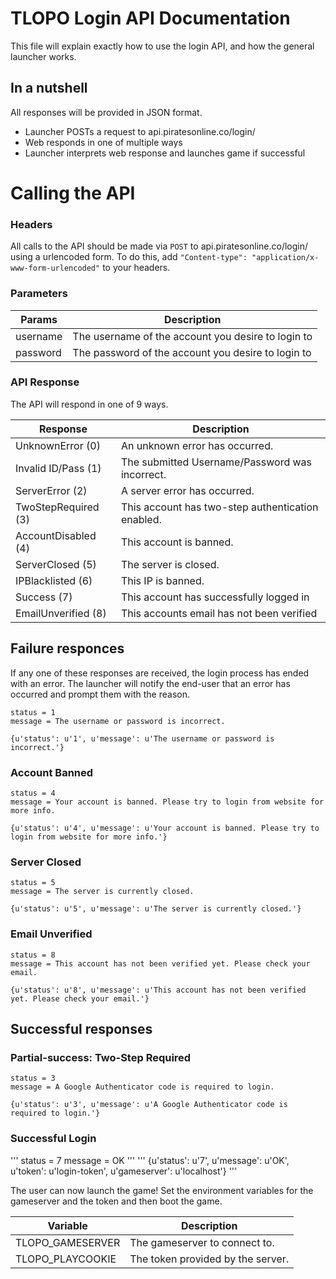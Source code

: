 # TLOPO Login API Documentation

This file will explain exactly how to use the login API, and how the general launcher works.

## In a nutshell

All responses will be provided in JSON format.

* Launcher POSTs a request to api.piratesonline.co/login/
* Web responds in one of multiple ways
* Launcher interprets web response and launches game if successful


# Calling the API

### Headers
All calls to the API should be made via ```POST``` to api.piratesonline.co/login/ using a urlencoded form. To do this, add ```"Content-type": "application/x-www-form-urlencoded"``` to your headers.

### Parameters
| Params     | Description                                        |
|------------|----------------------------------------------------|
| username   | The username of the account you desire to login to |
| password   | The password of the account you desire to login to |

### API Response

The API will respond in one of 9 ways.

| Response           | Description                                        |
|--------------------|----------------------------------------------------|
| UnknownError    (0)| An unknown error has occurred.                     |
| Invalid ID/Pass (1)| The submitted Username/Password was incorrect.     |
| ServerError     (2)| A server error has occurred.                       |
| TwoStepRequired (3)| This account has two-step authentication enabled.  |
| AccountDisabled (4)| This account is banned.                            |
| ServerClosed    (5)| The server is closed.                              |
| IPBlacklisted   (6)| This IP is banned.                                 |
| Success         (7)| This account has successfully logged in            |
| EmailUnverified (8)| This accounts email has not been verified          |


## Failure responces
If any one of these responses are received, the login process has ended with an error. The launcher will notify the end-user that an error has occurred and prompt them with the reason.
```
status = 1
message = The username or password is incorrect.
```
```
{u'status': u'1', u'message': u'The username or password is incorrect.'}
```
### Account Banned
```
status = 4
message = Your account is banned. Please try to login from website for more info.
```
```
{u'status': u'4', u'message': u'Your account is banned. Please try to login from website for more info.'}
```

### Server Closed
```
status = 5
message = The server is currently closed.
```
```
{u'status': u'5', u'message': u'The server is currently closed.'}
```
### Email Unverified
```
status = 8
message = This account has not been verified yet. Please check your email.
```
```
{u'status': u'8', u'message': u'This account has not been verified yet. Please check your email.'}
```

## Successful responses

### Partial-success: Two-Step Required
```
status = 3
message = A Google Authenticator code is required to login.
```
```
{u'status': u'3', u'message': u'A Google Authenticator code is required to login.'}
```
### Successful Login
'''
status = 7
message = OK
'''
'''
{u'status': u'7', u'message': u'OK', u'token': u'login-token', u'gameserver': u'localhost'}
'''

The user can now launch the game! Set the environment variables for the gameserver and the token and then boot the game.

| Variable         | Description                        |
|------------------|------------------------------------|
| TLOPO_GAMESERVER | The gameserver to connect to.      |
| TLOPO_PLAYCOOKIE | The token provided by the server.  |
